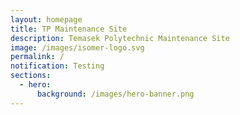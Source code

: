 ```yaml
---
layout: homepage
title: TP Maintenance Site
description: Temasek Polytechnic Maintenance Site
image: /images/isomer-logo.svg
permalink: /
notification: Testing
sections:
  - hero:
      background: /images/hero-banner.png
---
```

